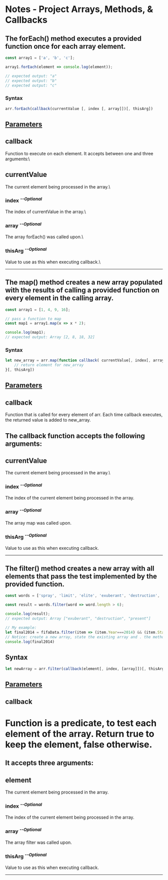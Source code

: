 # Notes - Project Arrays, Methods, & Callbacks
## The **forEach()** method executes a provided function once for each array element.
```js
const array1 = ['a', 'b', 'c'];

array1.forEach(element => console.log(element));

// expected output: "a"
// expected output: "b"
// expected output: "c"
```
### Syntax
```js
arr.forEach(callback(currentValue [, index [, array]])[, thisArg])
```
## <u>Parameters</u>
## callback
Function to execute on each element. It accepts between one and three arguments:\
## currentValue
The current element being processed in the array.\
### index <sup>*--Optional*
The index of currentValue in the array.\
### array <sup>*--Optional*
The array forEach() was called upon.\
### thisArg <sup>*--Optional*
Value to use as this when executing callback.\
___
## The **map()** method creates a new array populated with the results of calling a provided function on every element in the calling array.
```js
const array1 = [1, 4, 9, 16];

// pass a function to map
const map1 = array1.map(x => x * 2);

console.log(map1);
// expected output: Array [2, 8, 18, 32]
```
### Syntax
```js
let new_array = arr.map(function callback( currentValue[, index[, array]]) {
    // return element for new_array
}[, thisArg])
```
## <u>Parameters</u>
## callback
Function that is called for every element of arr. Each time callback executes, the returned value is added to new_array.

## The callback function accepts the following arguments:

## currentValue
The current element being processed in the array.\
### index <sup>*--Optional*
The index of the current element being processed in the array.
### array <sup>*--Optional*
The array map was called upon.
### thisArg <sup>*--Optional*
Value to use as this when executing callback.
___
## The **filter()** method creates a new array with all elements that pass the test implemented by the provided function.
```js
const words = ['spray', 'limit', 'elite', 'exuberant', 'destruction', 'present'];

const result = words.filter(word => word.length > 6);

console.log(result);
// expected output: Array ["exuberant", "destruction", "present"]

// My example:
let final2014 = fifaData.filter(item => (item.Year===2014) && (item.Stage==="Final"));
// Notice: create a new array, state the existing array and . the method ( now a word representing all the things like games, or customers; => ( the things.the key === the sought value) && || < > ( the things.the key === the sought value))
console.log(final2014)

```
## Syntax
```js
let newArray = arr.filter(callback(element[, index, [array]])[, thisArg])
```
## <u>Parameters</u>
## callback
# Function is a predicate, to test each element of the array. Return true to keep the element, false otherwise.

## It accepts three arguments:

## element
The current element being processed in the array.
### index <sup>*--Optional*
The index of the current element being processed in the array.
### array <sup>*--Optional*
The array filter was called upon.
### thisArg <sup>*--Optional*
Value to use as this when executing callback.
___